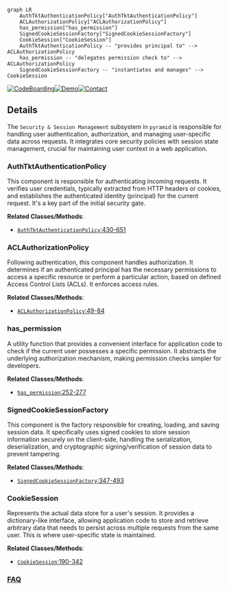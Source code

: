 ```mermaid
graph LR
    AuthTktAuthenticationPolicy["AuthTktAuthenticationPolicy"]
    ACLAuthorizationPolicy["ACLAuthorizationPolicy"]
    has_permission["has_permission"]
    SignedCookieSessionFactory["SignedCookieSessionFactory"]
    CookieSession["CookieSession"]
    AuthTktAuthenticationPolicy -- "provides principal to" --> ACLAuthorizationPolicy
    has_permission -- "delegates permission check to" --> ACLAuthorizationPolicy
    SignedCookieSessionFactory -- "instantiates and manages" --> CookieSession
```

[![CodeBoarding](https://img.shields.io/badge/Generated%20by-CodeBoarding-9cf?style=flat-square)](https://github.com/CodeBoarding/CodeBoarding)[![Demo](https://img.shields.io/badge/Try%20our-Demo-blue?style=flat-square)](https://www.codeboarding.org/demo)[![Contact](https://img.shields.io/badge/Contact%20us%20-%20contact@codeboarding.org-lightgrey?style=flat-square)](mailto:contact@codeboarding.org)

## Details

The `Security & Session Management` subsystem in `pyramid` is responsible for handling user authentication, authorization, and managing user-specific data across requests. It integrates core security policies with session state management, crucial for maintaining user context in a web application.

### AuthTktAuthenticationPolicy
This component is responsible for authenticating incoming requests. It verifies user credentials, typically extracted from HTTP headers or cookies, and establishes the authenticated identity (principal) for the current request. It's a key part of the initial security gate.


**Related Classes/Methods**:

- <a href="https://github.com/Pylons/pyramid/blob/main/src/pyramid/authentication.py#L430-L651" target="_blank" rel="noopener noreferrer">`AuthTktAuthenticationPolicy`:430-651</a>


### ACLAuthorizationPolicy
Following authentication, this component handles authorization. It determines if an authenticated principal has the necessary permissions to access a specific resource or perform a particular action, based on defined Access Control Lists (ACLs). It enforces access rules.


**Related Classes/Methods**:

- <a href="https://github.com/Pylons/pyramid/blob/main/src/pyramid/authorization.py#L49-L84" target="_blank" rel="noopener noreferrer">`ACLAuthorizationPolicy`:49-84</a>


### has_permission
A utility function that provides a convenient interface for application code to check if the current user possesses a specific permission. It abstracts the underlying authorization mechanism, making permission checks simpler for developers.


**Related Classes/Methods**:

- <a href="https://github.com/Pylons/pyramid/blob/main/src/pyramid/security.py#L252-L277" target="_blank" rel="noopener noreferrer">`has_permission`:252-277</a>


### SignedCookieSessionFactory
This component is the factory responsible for creating, loading, and saving session data. It specifically uses signed cookies to store session information securely on the client-side, handling the serialization, deserialization, and cryptographic signing/verification of session data to prevent tampering.


**Related Classes/Methods**:

- <a href="https://github.com/Pylons/pyramid/blob/main/src/pyramid/session.py#L347-L493" target="_blank" rel="noopener noreferrer">`SignedCookieSessionFactory`:347-493</a>


### CookieSession
Represents the actual data store for a user's session. It provides a dictionary-like interface, allowing application code to store and retrieve arbitrary data that needs to persist across multiple requests from the same user. This is where user-specific state is maintained.


**Related Classes/Methods**:

- <a href="https://github.com/Pylons/pyramid/blob/main/src/pyramid/session.py#L190-L342" target="_blank" rel="noopener noreferrer">`CookieSession`:190-342</a>




### [FAQ](https://github.com/CodeBoarding/GeneratedOnBoardings/tree/main?tab=readme-ov-file#faq)